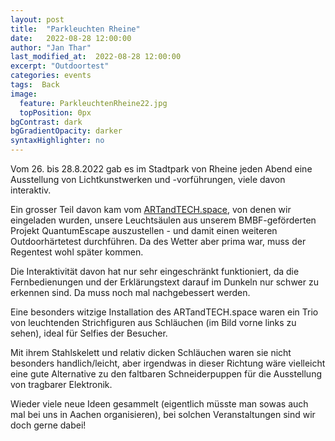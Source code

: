 ```yaml
---
layout: post
title:  "Parkleuchten Rheine"
date:   2022-08-28 12:00:00
author: "Jan Thar"
last_modified_at:  2022-08-28 12:00:00
excerpt: "Outdoortest"
categories: events
tags:  Back
image:
  feature: ParkleuchtenRheine22.jpg
  topPosition: 0px
bgContrast: dark
bgGradientOpacity: darker
syntaxHighlighter: no
---
```


Vom 26. bis 28.8.2022 gab es im Stadtpark von Rheine jeden Abend eine Ausstellung von Lichtkunstwerken und -vorführungen, viele davon interaktiv. 

Ein grosser Teil davon kam vom [ARTandTECH.space](https://artandtech.space/tech), von denen wir eingeladen wurden, unsere Leuchtsäulen aus unserem BMBF-geförderten Projekt QuantumEscape auszustellen - und damit einen weiteren Outdoorhärtetest durchführen. Da des Wetter aber prima war, muss der Regentest wohl später kommen.

Die Interaktivität davon hat nur sehr eingeschränkt funktioniert, da die Fernbedienungen und der Erklärungstext darauf im Dunkeln nur schwer zu erkennen sind. Da muss noch mal nachgebessert werden.

Eine besonders witzige Installation des ARTandTECH.space waren ein Trio von leuchtenden Strichfiguren aus Schläuchen (im Bild vorne links zu sehen), ideal für Selfies der Besucher.

Mit ihrem Stahlskelett und relativ dicken Schläuchen waren sie nicht besonders handlich/leicht, aber irgendwas in dieser Richtung wäre vielleicht eine gute Alternative zu den faltbaren Schneiderpuppen für die Ausstellung von tragbarer Elektronik.

Wieder viele neue Ideen gesammelt (eigentlich müsste man sowas auch mal bei uns in Aachen organisieren), bei solchen Veranstaltungen sind wir doch gerne dabei!
